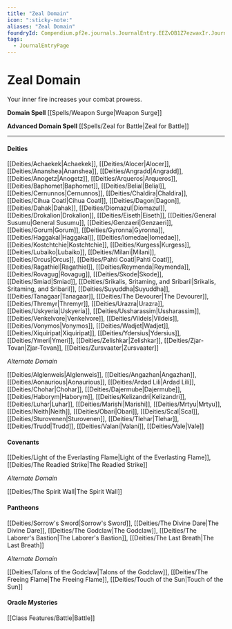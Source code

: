 ```yaml
---
title: "Zeal Domain"
icon: ":sticky-note:"
aliases: "Zeal Domain"
foundryId: Compendium.pf2e.journals.JournalEntry.EEZvDB1Z7ezwaxIr.JournalEntryPage.DI3MYGIK8iEycanU
tags:
  - JournalEntryPage
---
```


# Zeal Domain
Your inner fire increases your combat prowess.

**Domain Spell** [[Spells/Weapon Surge|Weapon Surge]]

**Advanced Domain Spell** [[Spells/Zeal for Battle|Zeal for Battle]]

* * *

#### **Deities**

[[Deities/Achaekek|Achaekek]], [[Deities/Alocer|Alocer]], [[Deities/Ananshea|Ananshea]], [[Deities/Angradd|Angradd]], [[Deities/Anogetz|Anogetz]], [[Deities/Arqueros|Arqueros]], [[Deities/Baphomet|Baphomet]], [[Deities/Belial|Belial]], [[Deities/Cernunnos|Cernunnos]], [[Deities/Chaldira|Chaldira]], [[Deities/Cihua Coatl|Cihua Coatl]], [[Deities/Dagon|Dagon]], [[Deities/Dahak|Dahak]], [[Deities/Diomazul|Diomazul]], [[Deities/Drokalion|Drokalion]], [[Deities/Eiseth|Eiseth]], [[Deities/General Susumu|General Susumu]], [[Deities/Genzaeri|Genzaeri]], [[Deities/Gorum|Gorum]], [[Deities/Gyronna|Gyronna]], [[Deities/Haggakal|Haggakal]], [[Deities/Iomedae|Iomedae]], [[Deities/Kostchtchie|Kostchtchie]], [[Deities/Kurgess|Kurgess]], [[Deities/Lubaiko|Lubaiko]], [[Deities/Milani|Milani]], [[Deities/Orcus|Orcus]], [[Deities/Pahti Coatl|Pahti Coatl]], [[Deities/Ragathiel|Ragathiel]], [[Deities/Reymenda|Reymenda]], [[Deities/Rovagug|Rovagug]], [[Deities/Skode|Skode]], [[Deities/Smiad|Smiad]], [[Deities/Srikalis, Sritaming, and Sribaril|Srikalis, Sritaming, and Sribaril]], [[Deities/Suyuddha|Suyuddha]], [[Deities/Tanagaar|Tanagaar]], [[Deities/The Devourer|The Devourer]], [[Deities/Thremyr|Thremyr]], [[Deities/Urazra|Urazra]], [[Deities/Uskyeria|Uskyeria]], [[Deities/Ussharassim|Ussharassim]], [[Deities/Venkelvore|Venkelvore]], [[Deities/Vildeis|Vildeis]], [[Deities/Vonymos|Vonymos]], [[Deities/Wadjet|Wadjet]], [[Deities/Xiquiripat|Xiquiripat]], [[Deities/Ydersius|Ydersius]], [[Deities/Ymeri|Ymeri]], [[Deities/Zelishkar|Zelishkar]], [[Deities/Zjar-Tovan|Zjar-Tovan]], [[Deities/Zursvaater|Zursvaater]]

_Alternate Domain_

[[Deities/Alglenweis|Alglenweis]], [[Deities/Angazhan|Angazhan]], [[Deities/Aonaurious|Aonaurious]], [[Deities/Ardad Lili|Ardad Lili]], [[Deities/Chohar|Chohar]], [[Deities/Dajermube|Dajermube]], [[Deities/Haborym|Haborym]], [[Deities/Kelizandri|Kelizandri]], [[Deities/Luhar|Luhar]], [[Deities/Marishi|Marishi]], [[Deities/Mrtyu|Mrtyu]], [[Deities/Neith|Neith]], [[Deities/Obari|Obari]], [[Deities/Scal|Scal]], [[Deities/Sturovenen|Sturovenen]], [[Deities/Tlehar|Tlehar]], [[Deities/Trudd|Trudd]], [[Deities/Valani|Valani]], [[Deities/Vale|Vale]]

#### **Covenants**

[[Deities/Light of the Everlasting Flame|Light of the Everlasting Flame]], [[Deities/The Readied Strike|The Readied Strike]]

_Alternate Domain_

[[Deities/The Spirit Wall|The Spirit Wall]]

#### **Pantheons**

[[Deities/Sorrow's Sword|Sorrow's Sword]], [[Deities/The Divine Dare|The Divine Dare]], [[Deities/The Godclaw|The Godclaw]], [[Deities/The Laborer's Bastion|The Laborer's Bastion]], [[Deities/The Last Breath|The Last Breath]]

_Alternate Domain_

[[Deities/Talons of the Godclaw|Talons of the Godclaw]], [[Deities/The Freeing Flame|The Freeing Flame]], [[Deities/Touch of the Sun|Touch of the Sun]]

#### **Oracle Mysteries**

[[Class Features/Battle|Battle]]